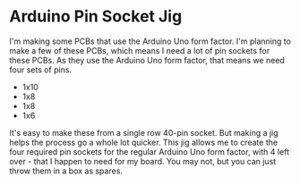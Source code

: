 # Arduino Pin Socket Jig

I'm making some PCBs that use the Arduino Uno form factor. I'm planning to make a few of these PCBs, which means I need a lot of pin sockets for these PCBs. As they use the Arduino Uno form factor, that means we need four sets of pins.

* 1x10
* 1x8
* 1x8
* 1x6

It's easy to make these from a single row 40-pin socket. But making a jig helps the process go a whole lot quicker. This jig allows me to create the four required pin sockets for the regular Arduino Uno form factor, with 4 left over - that I happen to need for my board. You may not, but you can just throw them in a box as spares.
